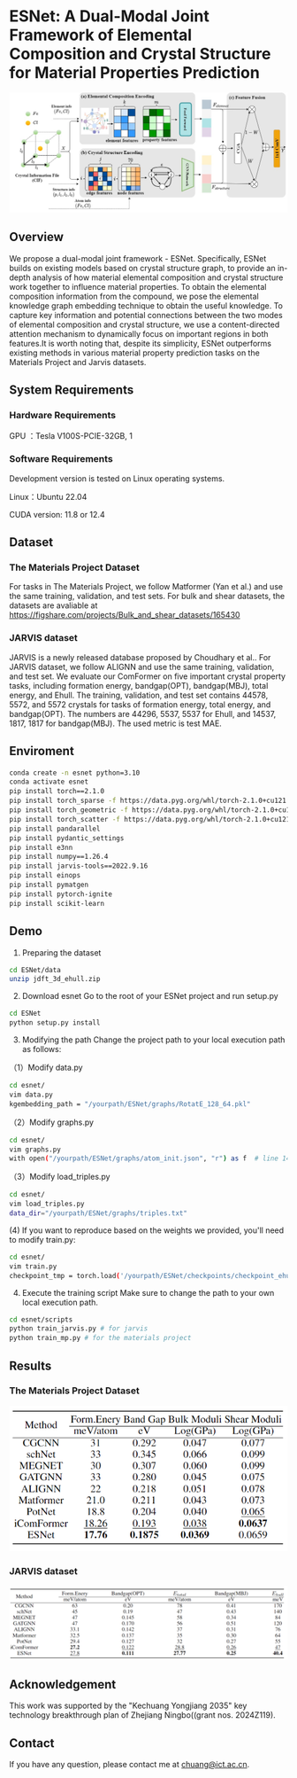 # ESNet: A Dual-Modal Joint Framework of Elemental Composition and Crystal Structure for Material Properties Prediction


![cover](assets/architecture2.png)

## Overview
We propose a dual-modal joint framework - ESNet. Specifically, ESNet builds on existing models based on crystal structure graph, to provide an in-depth analysis of how material elemental composition and crystal structure work together to influence material properties. To obtain the elemental composition information from the compound, we pose the elemental knowledge graph embedding technique to obtain the useful knowledge. To capture key information and potential connections between the two modes of elemental composition and crystal structure, we use a content-directed attention mechanism to dynamically focus on important regions in both features.It is worth noting that, despite its simplicity, ESNet outperforms existing methods in various material property prediction tasks on the Materials Project and Jarvis datasets.

## System Requirements
### Hardware Requirements
GPU ：Tesla V100S-PCIE-32GB, 1

### Software Requirements
Development version is tested on Linux operating systems. 

Linux：Ubuntu 22.04

CUDA version: 11.8 or 12.4

## Dataset

### The Materials Project Dataset

For tasks in The Materials Project, we follow Matformer (Yan et al.) and use the same training, validation, and test sets.
For bulk and shear datasets, the datasets are avaliable at https://figshare.com/projects/Bulk_and_shear_datasets/165430

### JARVIS dataset

JARVIS is a newly released database proposed by Choudhary et al.. For JARVIS dataset, we follow ALIGNN and use the same training, validation, and test set. We evaluate our ComFormer on five important crystal property tasks, including formation energy, bandgap(OPT), bandgap(MBJ), total energy, and Ehull. The training, validation, and test set contains 44578, 5572, and 5572 crystals for tasks of formation energy, total energy, and bandgap(OPT). The numbers are 44296, 5537, 5537 for Ehull, and 14537, 1817, 1817 for bandgap(MBJ). The used metric is test MAE. 


## Enviroment

```bash
conda create -n esnet python=3.10
conda activate esnet
pip install torch==2.1.0
pip install torch_sparse -f https://data.pyg.org/whl/torch-2.1.0+cu121.html
pip install torch_geometric -f https://data.pyg.org/whl/torch-2.1.0+cu121.html
pip install torch_scatter -f https://data.pyg.org/whl/torch-2.1.0+cu121.html
pip install pandarallel
pip install pydantic_settings
pip install e3nn
pip install numpy==1.26.4
pip install jarvis-tools==2022.9.16
pip install einops
pip install pymatgen
pip install pytorch-ignite
pip install scikit-learn
```

## Demo

1. Preparing the dataset
```bash
cd ESNet/data
unzip jdft_3d_ehull.zip
```

2. Download esnet
Go to the root of your ESNet project and run setup.py
```bash
cd ESNet
python setup.py install
```

3. Modifying the path
Change the project path to your local execution path as follows:

（1）Modify data.py
```bash
cd esnet/
vim data.py
kgembedding_path = "/yourpath/ESNet/graphs/RotatE_128_64.pkl"
```
（2）Modify graphs.py
```bash
cd esnet/
vim graphs.py
with open("/yourpath/ESNet/graphs/atom_init.json", "r") as f  # line 146 and line 276 
```

（3）Modify load_triples.py
```bash
cd esnet/
vim load_triples.py
data_dir="/yourpath/ESNet/graphs/triples.txt" 
```

(4) If you want to reproduce based on the weights we provided, you'll need to modify train.py:
```bash
cd esnet/
vim train.py
checkpoint_tmp = torch.load('/yourpath/ESNet/checkpoints/checkpoint_ehull_500.pt')
```

4. Execute the training script
Make sure to change the path to your own local execution path.
```bash
cd esnet/scripts
python train_jarvis.py # for jarvis
python train_mp.py # for the materials project
```


## Results

### The Materials Project Dataset
![cover](assets/MP.png)
### JARVIS dataset
![cover](assets/Jarvis.png)


## Acknowledgement

This work was supported by the "Kechuang Yongjiang 2035" key technology breakthrough plan of Zhejiang Ningbo((grant nos. 2024Z119).

## Contact

If you have any question, please contact me at chuang@ict.ac.cn.
